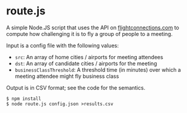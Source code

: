 route.js
========

A simple Node.JS script that uses the API on
[flightconnections.com](https://flightconnections.com) to compute
how challenging it is to fly a group of people to a meeting.

Input is a config file with the following values:

* `src`: An array of home cities / airports for meeting attendees
* `dst`: An array of candidate cities / airports for the meeting
* `businessClassThreshold`: A threshold time (in minutes) over which
  a meeting attendee might fly business class

Output is in CSV format; see the code for the semantics.

```
$ npm install
$ node route.js config.json >results.csv
```
